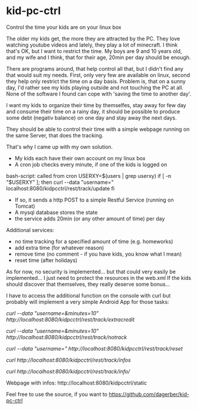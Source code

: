 kid-pc-ctrl
===========

Control the time your kids are on your linux box

The older my kids get, the more they are attracted by the PC.
They love watching youtube videos and lately, they play a lot of minecraft.
I think that's OK, but I want to restrict the time.
My boys are 9 and 10 years old, and my wife and I think, that for their age, 20min per day should be enough.

There are programs around, that help control all that, but I didn't find any that would suit my needs. First, only very few are available on linux, second they help only restrict the time on a day basis.
Problem is, that on a sunny day, I'd rather see my kids playing outside and not touching the PC at all. None of the software I found can cope with 'saving the time to another day'.

I want my kids to organize their time by themselfes, stay away for few day and consume their time on a rainy day, it should be possible to produce some debt (negativ balance) on one day and stay away the next days.

They should be able to control their time with a simple webpage running on the same Server, that does the tracking.

That's why I came up with my own solution.

- My kids each have their own account on my linux box
- A cron job checks every minute, if one of the kids is logged on

bash-script: called from cron
USERXY=$(users | grep userxy)
if [ -n "$USERXY" ]; then
 curl --data "username=<username>" localhost:8080/kidpcctrl/rest/track/update
fi

- If so, it sends a http POST to a simple Restful Service (running on Tomcat)
- A mysql database stores the state
- the service adds 20min (or any other amount of time) per day

Additional services:
- no time tracking for a specified amount of time (e.g. homeworks)
- add extra time (for whatever reason)
- remove time (no comment - if you have kids, you know what I mean)
- reset time (after holidays)

As for now, no security is implemented... but that could very easily be implemented... I just need to protect the resources in the web.xml
If the kids should discover that themselves, they really deserve some bonus...

I have to access the additional function on the console with curl but probably will implement a very simple Android App for those tasks:

_curl --data "username=<username>&minutes=10" http://localhost:8080/kidpcctrl/rest/track/extracredit_

_curl --data "username=<username>&minutes=10" http://localhost:8080/kidpcctrl/rest/track/notrack_

_curl --data "username=<username>" http://localhost:8080/kidpcctrl/rest/track/reset_

_curl http://localhost:8080/kidpcctrl/rest/track/infos_

_curl http://localhost:8080/kidpcctrl/rest/track/info/<user>_

Webpage with infos: http://localhost:8080/kidpcctrl/static

Feel free to use the source, if you want to
https://github.com/dagerber/kid-pc-ctrl
